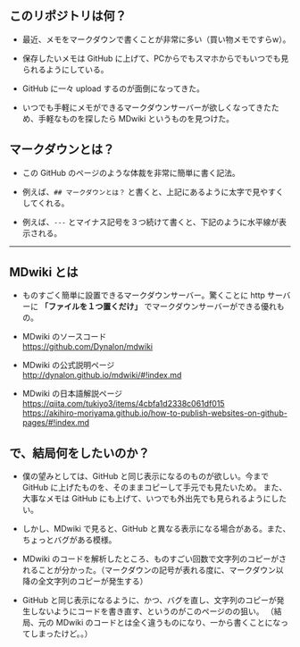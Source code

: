 ## このリポジトリは何？
* 最近、メモをマークダウンで書くことが非常に多い（買い物メモですらw）。

* 保存したいメモは GitHub に上げて、PCからでもスマホからでもいつでも見られるようにしている。

* GitHub に一々 upload するのが面倒になってきた。

* いつでも手軽にメモができるマークダウンサーバーが欲しくなってきたため、手軽なものを探したら MDwiki というものを見つけた。

## マークダウンとは？
* この GitHub のページのような体裁を非常に簡単に書く記法。

* 例えば、`## マークダウンとは？` と書くと、上記にあるように太字で見やすくしてくれる。

* 例えば、`---` とマイナス記号を３つ続けて書くと、下記のように水平線が表示される。

---
## MDwiki とは
* ものすごく簡単に設置できるマークダウンサーバー。驚くことに http サーバーに **「ファイルを１つ置くだけ」** でマークダウンサーバーができる優れもの。

* MDwiki のソースコード  
https://github.com/Dynalon/mdwiki

* MDwiki の公式説明ページ  
http://dynalon.github.io/mdwiki/#!index.md  

* MDwiki の日本語解説ページ  
https://qiita.com/tukiyo3/items/4cbfa1d2338c061df015  
https://akihiro-moriyama.github.io/how-to-publish-websites-on-github-pages/#!index.md  

## で、結局何をしたいのか？
* 僕の望みとしては、GitHub と同じ表示になるのものが欲しい。今まで GitHub に上げたものを、そのままコピーして手元でも見たいため。
また、大事なメモは GitHub にも上げて、いつでも外出先でも見られるようにしたい。

* しかし、MDwiki で見ると、GitHub と異なる表示になる場合がある。また、ちょっとバグがある模様。

* MDwiki のコードを解析したところ、ものすごい回数で文字列のコピーがされることが分かった。（マークダウンの記号が表れる度に、マークダウン以降の全文字列のコピーが発生する）

* GitHub と同じ表示になるように、かつ、バグを直し、文字列のコピーが発生しないようにコードを書き直す、というのがこのページのの狙い。
（結局、元の MDwiki のコードとは全く違うものになり、一から書くことになってしまったけど。。）
